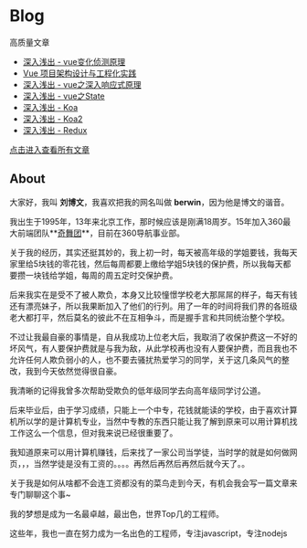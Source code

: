 # Blog

高质量文章
* [深入浅出 - vue变化侦测原理](https://github.com/berwin/Blog/issues/17)
* [Vue 项目架构设计与工程化实践](https://github.com/berwin/Blog/issues/14)
* [深入浅出 - vue之深入响应式原理](https://github.com/berwin/Blog/issues/11)
* [深入浅出 - vue之State](https://github.com/berwin/Blog/issues/13)
* [深入浅出 - Koa](https://github.com/berwin/Blog/issues/8)
* [深入浅出 - Koa2](https://github.com/berwin/Blog/issues/9)
* [深入浅出 - Redux](https://github.com/berwin/Blog/issues/4)

[点击进入查看所有文章](https://github.com/berwin/Blog/issues)

## About

大家好，我叫 **刘博文**，我喜欢把我的网名叫做 **berwin**，因为他是博文的谐音。

我出生于1995年，13年来北京工作，那时候应该是刚满18周岁。15年加入360最大前端团队**[奇舞团](http://www.75team.com/)**，目前在360导航事业部。

关于我的经历，其实还挺其妙的，我上初一时，每天被高年级的学姐要钱，我每天家里给5块钱的零花钱，然后每周都要上缴给学姐5块钱的保护费，所以我每天都要攒一块钱给学姐，每周的周五定时交保护费。

后来我实在是受不了被人欺负，本身又比较憧憬学校老大那屌屌的样子，每天有钱还有漂亮妹子，所以我果断加入了他们的行列。用了一年的时间将我们界的各班级老大都打平，然后莫名的彼此不在互相争斗，而是握手言和共同统治整个学校。

不过让我最自豪的事情是，自从我成功上位老大后，我取消了收保护费这一不好的坏风气，有人要保护费就是与我为敌，从此学校再也没有人要保护费，而且我也不允许任何人欺负弱小的人，也不要去骚扰热爱学习的同学，关于这几条风气的整改，我到今天依然觉得很自豪。

我清晰的记得我曾多次帮助受欺负的低年级同学去向高年级同学讨公道。

后来毕业后，由于学习成绩，只能上一个中专，花钱就能读的学校，由于喜欢计算机所以学的是计算机专业，当然中专教的东西只能让我了解到原来可以用计算机找工作这么一个信息，但对我来说已经很重要了。

我知道原来可以用计算机赚钱，后来找了一家公司当学徒，当时学的就是如何做网页，，，当然学徒是没有工资的。。。。再然后再然后再然后就今天了。。

关于我是如何从啥都不会连工资都没有的菜鸟走到今天，有机会我会写一篇文章来专门聊聊这个事~

我的梦想是成为一名最卓越，最出色，世界Top几的工程师。

这些年，我也一直在努力成为一名出色的工程师，专注javascript，专注nodejs
